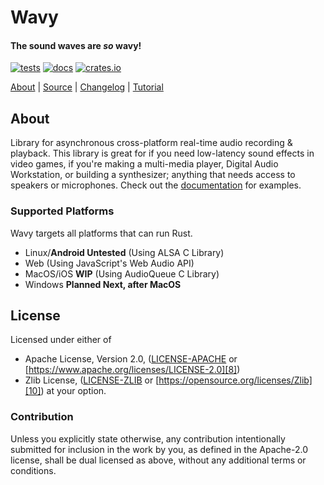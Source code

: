 # Wavy

#### The sound waves are _so_ wavy!

[![tests](https://github.com/libcala/wavy/workflows/tests/badge.svg)][2]
[![docs](https://docs.rs/wavy/badge.svg)][0]
[![crates.io](https://img.shields.io/crates/v/wavy.svg)][1]

[About][4] | [Source][5] | [Changelog][3] | [Tutorial][6]

## About
Library for asynchronous cross-platform real-time audio recording &amp;
playback.  This library is great for if you need low-latency sound effects in
video games, if you're making a multi-media player, Digital Audio
Workstation, or building a synthesizer; anything that needs access to speakers
or microphones.  Check out the [documentation][0] for examples.

### Supported Platforms
Wavy targets all platforms that can run Rust.
 - Linux/**Android Untested** (Using ALSA C Library)
 - Web (Using JavaScript's Web Audio API)
 - MacOS/iOS **WIP** (Using AudioQueue C Library)
 - Windows **Planned Next, after MacOS**

## License
Licensed under either of
 - Apache License, Version 2.0,
   ([LICENSE-APACHE][7] or [https://www.apache.org/licenses/LICENSE-2.0][8])
 - Zlib License,
   ([LICENSE-ZLIB][9] or [https://opensource.org/licenses/Zlib][10])
at your option.

### Contribution
Unless you explicitly state otherwise, any contribution intentionally submitted
for inclusion in the work by you, as defined in the Apache-2.0 license, shall be
dual licensed as above, without any additional terms or conditions.

[0]: https://docs.rs/wavy
[1]: https://crates.io/crates/wavy
[2]: https://github.com/libcala/wavy/actions?query=workflow%3Atests
[3]: https://github.com/libcala/wavy/blob/master/CHANGELOG.md
[4]: https://libcala.github.io/wavy/
[5]: https://github.com/libcala/wavy/
[6]: https://aldaronlau.com/
[7]: https://github.com/libcala/wavy/blob/master/LICENSE-APACHE
[8]: https://www.apache.org/licenses/LICENSE-2.0
[9]: https://github.com/libcala/wavy/blob/master/LICENSE-ZLIB
[10]: https://opensource.org/licenses/Zlib
[11]: mailto:jeronlau@plopgrizzly.com
